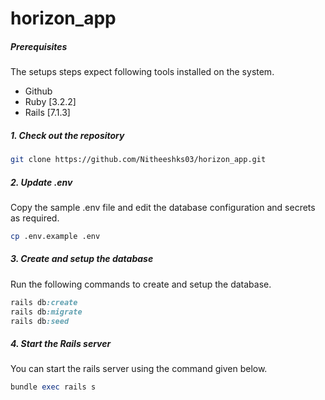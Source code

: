 # horizon_app

##### Prerequisites

The setups steps expect following tools installed on the system.

- Github
- Ruby [3.2.2]
- Rails [7.1.3]

##### 1. Check out the repository

```bash
git clone https://github.com/Nitheeshks03/horizon_app.git
```

##### 2. Update .env

Copy the sample .env file and edit the database configuration and secrets as required.

```bash
cp .env.example .env
```

##### 3. Create and setup the database

Run the following commands to create and setup the database.

```ruby
rails db:create
rails db:migrate
rails db:seed
```

##### 4. Start the Rails server

You can start the rails server using the command given below.

```ruby
bundle exec rails s
```


